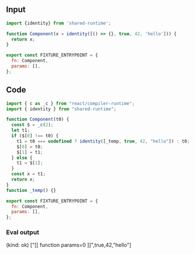 
## Input

```javascript
import {identity} from 'shared-runtime';

function Component(x = identity([() => {}, true, 42, 'hello'])) {
  return x;
}

export const FIXTURE_ENTRYPOINT = {
  fn: Component,
  params: [],
};

```

## Code

```javascript
import { c as _c } from "react/compiler-runtime";
import { identity } from "shared-runtime";

function Component(t0) {
  const $ = _c(2);
  let t1;
  if ($[0] !== t0) {
    t1 = t0 === undefined ? identity([_temp, true, 42, "hello"]) : t0;
    $[0] = t0;
    $[1] = t1;
  } else {
    t1 = $[1];
  }
  const x = t1;
  return x;
}
function _temp() {}

export const FIXTURE_ENTRYPOINT = {
  fn: Component,
  params: [],
};

```
      
### Eval output
(kind: ok) ["[[ function params=0 ]]",true,42,"hello"]